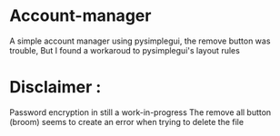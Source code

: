# Account-manager
A simple account manager using pysimplegui, the remove button was trouble, But I found a workaroud to pysimplegui's layout rules
# Disclaimer :
Password encryption in still a work-in-progress
The remove all button (broom) seems to create an error when trying to delete the file
